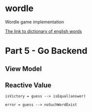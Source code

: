 # wordle
Wordle game implementation

[The link to dictionary of english words](https://github.com/lorenbrichter/Words/blob/master/Words/en.txt)

# Part 5 - Go Backend

## View Model

## Reactive Value

`isVictory = guess --> isEqual(answer)`

`error = guess --> noSuchWordExist`